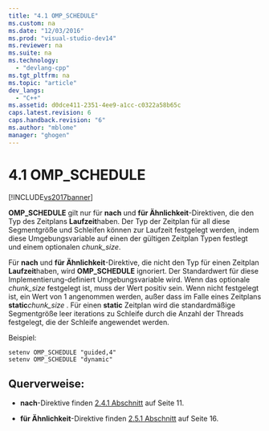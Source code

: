 ```yaml
---
title: "4.1 OMP_SCHEDULE"
ms.custom: na
ms.date: "12/03/2016"
ms.prod: "visual-studio-dev14"
ms.reviewer: na
ms.suite: na
ms.technology: 
  - "devlang-cpp"
ms.tgt_pltfrm: na
ms.topic: "article"
dev_langs: 
  - "C++"
ms.assetid: d0dce411-2351-4ee9-a1cc-c0322a58b65c
caps.latest.revision: 6
caps.handback.revision: "6"
ms.author: "mblome"
manager: "ghogen"
---
```

# 4.1 OMP_SCHEDULE
[!INCLUDE[vs2017banner](../../assembler/inline/includes/vs2017banner.md)]

**OMP\_SCHEDULE** gilt nur für **nach** und **für Ähnlichkeit**\-Direktiven, die den Typ des Zeitplans **Laufzeit**haben.  Der Typ der Zeitplan für all diese Segmentgröße und Schleifen können zur Laufzeit festgelegt werden, indem diese Umgebungsvariable auf einen der gültigen Zeitplan Typen festlegt und einem optionalen *chunk\_size*.  
  
 Für **nach** und **für Ähnlichkeit**\-Direktive, die nicht den Typ für einen Zeitplan **Laufzeit**haben, wird **OMP\_SCHEDULE** ignoriert.  Der Standardwert für diese Implementierung\-definiert Umgebungsvariable wird.  Wenn das optionale *chunk\_size* festgelegt ist, muss der Wert positiv sein.  Wenn nicht festgelegt ist, ein Wert von 1 angenommen werden, außer dass im Falle eines Zeitplans **static***chunk\_size* .  Für einen **static** Zeitplan wird die standardmäßige Segmentgröße leer iterations zu Schleife durch die Anzahl der Threads festgelegt, die der Schleife angewendet werden.  
  
 Beispiel:  
  
```  
setenv OMP_SCHEDULE "guided,4"  
setenv OMP_SCHEDULE "dynamic"  
```  
  
## Querverweise:  
  
-   **nach**\-Direktive finden [2.4.1 Abschnitt](../../parallel/openmp/2-4-1-for-construct.md) auf Seite 11.  
  
-   **für Ähnlichkeit**\-Direktive finden [2.5.1 Abschnitt](../../parallel/openmp/2-5-1-parallel-for-construct.md) auf Seite 16.
